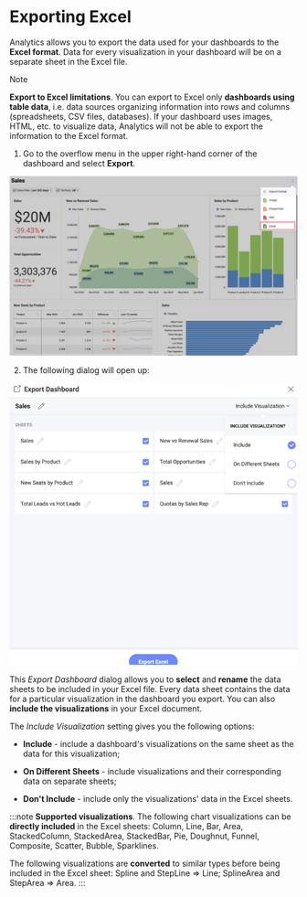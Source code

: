 # Exporting Excel

Analytics allows you to export the data used for your dashboards to the
**Excel format**. Data for every visualization in your dashboard will be
on a separate sheet in the Excel file.

>[!NOTE]
> **Export to Excel limitations**. You can export to Excel only **dashboards using table data**, i.e. data sources organizing information into rows and columns (spreadsheets, CSV files, databases). If your dashboard uses images, HTML, etc. to visualize data, Analytics will not be able to export the information to the Excel format.

1.  Go to the overflow menu in the upper right-hand corner of the
    dashboard and select **Export**.

![Export option in the overflow menu](images/export-option-excel.png)

2. The following dialog will open up:

![Settings for Excel spreadsheet in the Export Dashboard menu](images/export-dashboard-as-excel.png)

This *Export Dashboard* dialog allows you to **select** and **rename**
the data sheets to be included in your Excel file. Every data sheet
contains the data for a particular visualization in the dashboard you
export. You can also **include the visualizations** in your Excel
document.

The *Include Visualization* setting gives you the following options:

- **Include** - include a dashboard's visualizations on the same sheet
  as the data for this visualization;

- **On Different Sheets** - include visualizations and their
  corresponding data on separate sheets;

- **Don't Include** - include only the visualizations' data in the
  Excel sheets.

:::note
**Supported visualizations**. The following chart visualizations can be **directly included** in the Excel sheets: Column, Line, Bar, Area, StackedColumn, StackedArea, StackedBar, Pie, Doughnut, Funnel, Composite, Scatter, Bubble, Sparklines.

The following visualizations are **converted** to similar types before being included in the Excel sheet: Spline and StepLine ⇒ Line; SplineArea and StepArea ⇒ Area.
:::